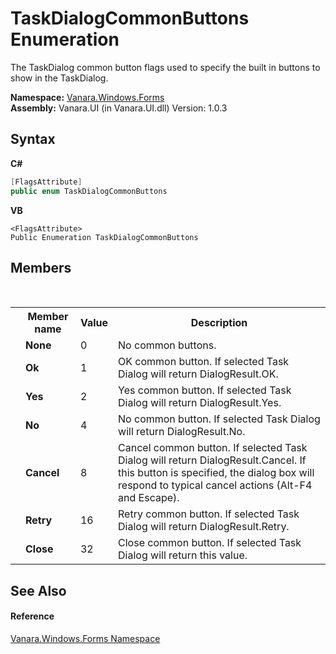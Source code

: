 # TaskDialogCommonButtons Enumeration
 

The TaskDialog common button flags used to specify the built in buttons to show in the TaskDialog.

**Namespace:**&nbsp;<a href="c580cf52-4028-70db-28d0-f9b1abc03861">Vanara.Windows.Forms</a><br />**Assembly:**&nbsp;Vanara.UI (in Vanara.UI.dll) Version: 1.0.3

## Syntax

**C#**<br />
``` C#
[FlagsAttribute]
public enum TaskDialogCommonButtons
```

**VB**<br />
``` VB
<FlagsAttribute>
Public Enumeration TaskDialogCommonButtons
```


## Members
&nbsp;<table><tr><th></th><th>Member name</th><th>Value</th><th>Description</th></tr><tr><td /><td target="F:Vanara.Windows.Forms.TaskDialogCommonButtons.None">**None**</td><td>0</td><td>No common buttons.</td></tr><tr><td /><td target="F:Vanara.Windows.Forms.TaskDialogCommonButtons.Ok">**Ok**</td><td>1</td><td>OK common button. If selected Task Dialog will return DialogResult.OK.</td></tr><tr><td /><td target="F:Vanara.Windows.Forms.TaskDialogCommonButtons.Yes">**Yes**</td><td>2</td><td>Yes common button. If selected Task Dialog will return DialogResult.Yes.</td></tr><tr><td /><td target="F:Vanara.Windows.Forms.TaskDialogCommonButtons.No">**No**</td><td>4</td><td>No common button. If selected Task Dialog will return DialogResult.No.</td></tr><tr><td /><td target="F:Vanara.Windows.Forms.TaskDialogCommonButtons.Cancel">**Cancel**</td><td>8</td><td>Cancel common button. If selected Task Dialog will return DialogResult.Cancel. If this button is specified, the dialog box will respond to typical cancel actions (Alt-F4 and Escape).</td></tr><tr><td /><td target="F:Vanara.Windows.Forms.TaskDialogCommonButtons.Retry">**Retry**</td><td>16</td><td>Retry common button. If selected Task Dialog will return DialogResult.Retry.</td></tr><tr><td /><td target="F:Vanara.Windows.Forms.TaskDialogCommonButtons.Close">**Close**</td><td>32</td><td>Close common button. If selected Task Dialog will return this value.</td></tr></table>

## See Also


#### Reference
<a href="c580cf52-4028-70db-28d0-f9b1abc03861">Vanara.Windows.Forms Namespace</a><br />